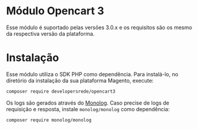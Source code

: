 # Módulo Opencart 3

Esse módulo é suportado pelas versões 3.0.x e os requisitos são os mesmo da respectiva versão da plataforma.

# Instalação

Esse módulo utiliza o SDK PHP como dependência. Para instalá-lo, no diretório da instalação da sua plataforma Magento, execute:

```bash
composer require developersrede/opencart3
```

Os logs são gerados através do [Monolog](https://github.com/Seldaek/monolog). Caso precise de logs de requisição e resposta, instale `monolog/monolog` como dependência:

```bash
composer require monolog/monolog
```